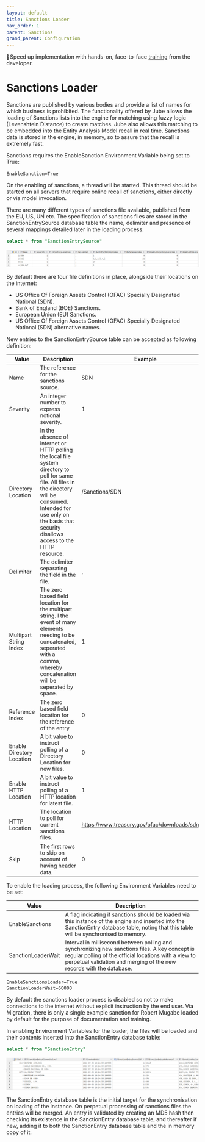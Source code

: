 ```yaml
---
layout: default
title: Sanctions Loader
nav_order: 1
parent: Sanctions
grand_parent: Configuration
---
```


🚀Speed up implementation with hands-on, face-to-face [training](https://www.jube.io/jube-training) from the developer.

# Sanctions Loader
Sanctions are published by various bodies and provide a list of names for which business is prohibited.  The functionality offered by Jube allows the loading of Sanctions lists into the engine for matching using fuzzy logic (Levenshtein Distance) to create matches.  Jube also allows this matching to be embedded into the Entity Analysis Model recall in real time.  Sanctions data is stored in the engine, in memory, so to assure that the recall is extremely fast.

Sanctions requires the EnableSanction Environment Variable being set to True:

```text
EnableSanction=True
```

On the enabling of sanctions, a thread will be started.  This thread should be started on all servers that require online recall of sanctions,  either directly or via model invocation.

There are many different types of sanctions file available,  published from the EU,  US,  UN etc.  The specification of sanctions files are stored in the SanctionEntrySource database table the name, delimiter and presence of several mappings detailed later in the loading process:

```sql
select * from "SanctionEntrySource"
```

![Image](SanctionsEntrySource.png)

By default there are four file definitions in place, alongside their locations on the internet:

* US Office Of Foreign Assets Control (OFAC) Specially Designated National (SDN).
* Bank of England (BOE) Sanctions. 
* European Union (EU) Sanctions.
* US Office Of Foreign Assets Control (OFAC) Specially Designated National (SDN) alternative names.

New entries to the SanctionEntrySource table can be accepted as following definition:

| Value                     | Description                                                                                                                                                                                                                              | Example                                         |
|---------------------------|------------------------------------------------------------------------------------------------------------------------------------------------------------------------------------------------------------------------------------------|-------------------------------------------------|
| Name                      | The reference for the sanctions source.                                                                                                                                                                                                  | SDN                                             |
| Severity                  | An integer number to express notional severity.                                                                                                                                                                                          | 1                                               |
| Directory Location        | In the absence of internet or HTTP polling the local file system directory to poll for same file.  All files in the directory will be consumed.  Intended for use only on the basis that security disallows access to the HTTP resource. | /Sanctions/SDN                                  |
| Delimiter                 | The delimiter separating the field in the file.                                                                                                                                                                                          | ,                                               |
| Multipart String Index    | The zero based field location for the multipart string.  I the event of many elements needing to be concatenated,  seperated with a comma, whereby concatenation will be seperated by space.                                             | 1                                               |
| Reference Index           | The zero based field location for the reference of the entry                                                                                                                                                                             | 0                                               |
| Enable Directory Location | A bit value to instruct polling of a Directory Location for new files.                                                                                                                                                                   | 0                                               |
| Enable HTTP Location      | A bit value to instruct polling of a HTTP location for latest file.                                                                                                                                                                      | 1                                               |
| HTTP Location             | The location to poll for current sanctions files.                                                                                                                                                                                        | https://www.treasury.gov/ofac/downloads/sdn.csv |
| Skip                      | The first rows to skip on account of having header data.                                                                                                                                                                                 | 0                                               |

To enable the loading process, the following Environment Variables need to be set:

| Value              | Description                                                                                                                                                                                                                      |
|--------------------|----------------------------------------------------------------------------------------------------------------------------------------------------------------------------------------------------------------------------------|
| EnableSanctions    | A flag indicating if sanctions should be loaded via this instance of the engine and inserted into the SanctionEntry database table,  noting that this table will be synchronised to memory.                                      |
| SanctionLoaderWait | Interval in millisecond between polling and synchronizing new sanctions files.  A key concept is regular polling of the official locations with a view to perpetual validation and merging of the new records with the database. |

```text
EnableSanctionsLoader=True
SanctionLoaderWait=60000
```

By default the sanctions loader process is disabled so not to make connections to the internet without explicit instruction by the end user.  Via Migration, there is only a single example sanction for Robert Mugabe loaded by default for the purpose of documentation and training.

In enabling Environment Variables for the loader, the files will be loaded and their contents inserted into the SanctionEntry database table:

```sql
select * from "SanctionEntry"
```

![Image](PublicSanctionsInTable.png)

The SanctionEntry database table is the initial target for the synchronisation on loading of the instance. On perpetual processing of sanctions files the entries will be merged.  An entry is validated by creating an MD5 hash then checking its existence in the SanctionEntry database table, and thereafter if new, adding it to both the SanctionEntry database table and the in memory copy of it.